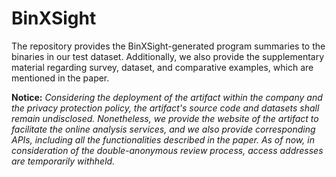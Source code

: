 # BinXSight

The repository provides the BinXSight-generated program summaries to the binaries in our test dataset. Additionally, we also provide the supplementary material regarding survey, dataset, and comparative examples, which are mentioned in the paper.

**Notice:** *Considering the deployment of the artifact within the company and the privacy protection policy, the artifact's source code and datasets shall remain undisclosed. Nonetheless, we provide the website of the artifact to facilitate the online analysis services, and we also provide corresponding APIs, including all the functionalities described in the paper. As of now, in consideration of the double-anonymous review process, access addresses are temporarily withheld.*
